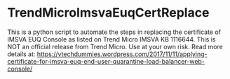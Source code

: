 # TrendMicroImsvaEuqCertReplace
This is a python script to automate the steps in replacing the certificate of IMSVA EUQ Console as listed on Trend Micro IMSVA KB 1116644. This is NOT an official release from Trend Micro. Use at your own risk. Read more details at: https://vtechdummies.wordpress.com/2017/11/11/applying-certificate-for-imsva-euq-end-user-quarantine-load-balancer-web-console/
